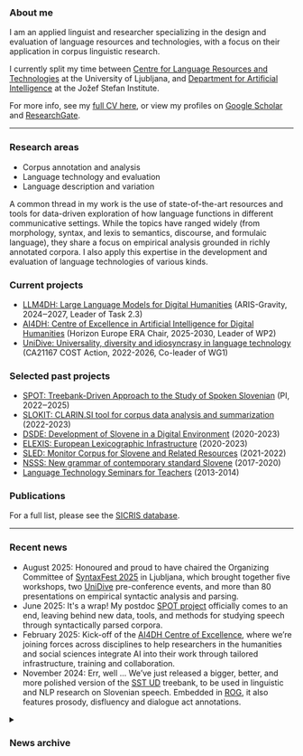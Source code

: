 ### About me
I am an applied linguist and researcher specializing in the design and evaluation of language resources and technologies, with a focus on their application in corpus linguistic research.

I currently split my time between [Centre for Language Resources and Technologies](https://www.cjvt.si/en/) at the University of Ljubljana, and [Department for Artificial Intelligence](https://ailab.ijs.si/) at the Jožef Stefan Institute.

For more info, see my <a href="https://kajad.github.io/pdf/cv_kd_2025-09_en.pdf" target="_blank">full CV here</a>, or view my profiles on [Google Scholar](https://scholar.google.com/citations?user=KWq-H4AAAAAJ&hl=en) and [ResearchGate](https://www.researchgate.net/profile/Kaja-Dobrovoljc).

---
### Research areas
- Corpus annotation and analysis
- Language technology and evaluation
- Language description and variation

A common thread in my work is the use of state-of-the-art resources and tools for data-driven exploration of how language functions in different communicative settings. While the topics have ranged widely (from morphology, syntax, and lexis to semantics, discourse, and formulaic language), they share a focus on empirical analysis grounded in richly annotated corpora. I also apply this expertise in the development and evaluation of language technologies of various kinds.

### Current projects
- [LLM4DH: Large Language Models for Digital Humanities](https://www.cjvt.si/llm4dh/en/project/) (ARIS-Gravity, 2024‒2027, Leader of Task 2.3)
- [AI4DH: Centre of Excellence in Artificial Intelligence for Digital Humanities](https://ai4dh.eu/) (Horizon Europe ERA Chair, 2025-2030, Leader of WP2) 
- [UniDive: Universality, diversity and idiosyncrasy in language technology](https://www.cost.eu/actions/CA21167/) (CA21167 COST Action, 2022-2026, Co-leader of WG1)

### Selected past projects
- [SPOT: Treebank-Driven Approach to the Study of Spoken Slovenian](https://spot.ff.uni-lj.si/en) (PI, 2022‒2025)
- [SLOKIT: CLARIN.SI tool for corpus data analysis and summarization](https://slokit.ijs.si/) (2022-2023)
- [DSDE: Development of Slovene in a Digital Environment](https://slovenscina.eu/en) (2020-2023)
- [ELEXIS: European Lexicographic Infrastructure](https://elex.is/) (2020-2023)
- [SLED: Monitor Corpus for Slovene and Related Resources](http://sled.ijs.si/) (2021-2022)
- [NSSS: New grammar of contemporary standard Slovene](https://slovnica.ijs.si/?lang=en) (2017-2020)
- [Language Technology Seminars for Teachers](http://ucitelji.sdjt.si/) (2013-2014)



### Publications

For a full list, please see the [SICRIS database](https://bib.cobiss.net/bibliographies/si/webBiblio/bib201_20220608_100848_36491.html).

---
### Recent news

- August 2025: Honoured and proud to have chaired the Organizing Committee of [SyntaxFest 2025](https://syntaxfest.github.io/syntaxfest25/) in Ljubljana, which brought together five workshops, two [UniDive](https://unidive.lisn.upsaclay.fr/doku.php?id=ljubljana) pre-conference events, and more than 80 presentations on empirical syntactic analysis and parsing. 
- June 2025: It's a wrap! My postdoc [SPOT project](https://spot.ff.uni-lj.si/) officially comes to an end, leaving behind new data, tools, and methods for studying speech through syntactically parsed corpora.
- February 2025: Kick-off of the [AI4DH Centre of Excellence](https://ai4dh.eu/), where we’re joining forces across disciplines to help researchers in the humanities and social sciences integrate AI into their work through tailored infrastructure, training and collaboration.
- November 2024: Err, well ... We’ve just released a bigger, better, and more polished version of the [SST UD](https://github.com/UniversalDependencies/UD_Slovenian-SST) treebank, to be used in linguistic and NLP research on Slovenian speech. Embedded in [ROG](http://hdl.handle.net/11356/1992), it also features prosody, disfluency and dialogue act annotations.
  
<details>
<summary><h3>News archive</h3></summary>

<li>October 2024: Excited to announce that <a href="https://syntaxfest.github.io/syntaxfest25/">SyntaxFest 2025</a> will take place in Ljubljana in August 2025-bringing together five workshops—TLT, UDW, DepLing, IWPT, and Quasy—and two <a href="https://unidive.lisn.upsaclay.fr/doku.php?id=ljubljana">UniDive</a> pre-conference events.
</li>
<li>July 2024: Release of <a href="https://github.com/clarinsi/STARK">STARK v3</a> – a significantly enhanced version of this versatile tool for bottom-up linguistic analysis and comparison of UD treebanks.</li>
<li>October 2023: Honoured to give an invited talk on 'Cross-lingually Harmonized Approaches to Spoken Data Annotation' at <a href="https://www.spelll.org/SPELLL2023/index.html">SPELLL 2023</a>.</li>
<li>July 2023: Join us at <a href="https://2023.esslli.eu/">ESSLLI 2023</a>, the European Summer School in Logic, Language, and Information, hosted by the University of Ljubljana, where I'll be serving as the Local PC Chair.</li>
<li>October 2022: Very excited to learn that my postdoctoral project proposal '<a href="https://spot.ff.uni-lj.si/en">A Treebank-Driven Approach to the Study of Spoken Slovenian</a>' has been selected for funding.</li>
<li>September 2022: Kick-off meeting of the <a href="https://www.cost.eu/actions/CA21167/">UniDive COST Action</a> on universality, diversity, and idiosyncrasy in language technology. I am honoured to have been elected as a co-leader of the <a href="https://unidive.lisn.upsaclay.fr/doku.php?id=wg1:wg1">WG1 on Corpus Annotation</a>.</li>
<li>May 2022: Looking forward to the <a href="https://lrec2022.lrec-conf.org/en/">LREC 2022</a> in Marseille where I will be presenting a paper on spoken language treebanks (main conference) and a paper on the SSJ treebank extension (<a href="https://cemantix.org/workshops/law/xvi/">LAW</a> workshop).</li>
<li>March 2022: I was invited as a speaker at the <a href="https://www.esfri.eu/esfri-events/esfri-20years-conference?qt-event=1#qt-event">ESFRI 20th anniversary conference</a> to present the <a href="https://www.clarin.eu/">CLARIN</a> infrastructure and its impact on my research work. The presentation was also featured as a <a href="https://www.clarin.eu/impact-stories/open-language-resources-smarter-artificial-intelligence">CLARIN Impact Story</a>.</li>
<li>October 2021: Kick-off meeting for project <a href="http://sled.ijs.si/">SLED: Monitor Corpus for Slovene and Related Language Resources</a>.</li>
<li>July 2021: Launch of the DSDE <a href="https://universaldependencies.org/">Universal Dependencies</a> annotation campaign aiming at 5,000 new manually parsed sentences for Slovenian.</li>
<li>April 2021: I co-organized the <a href="https://gitlab.com/ceramisch/eacl21diversity/-/wikis/EACL-2021-language-diversity-panel-and-games">EACL 2021 Language Diversity Games</a> as part of the Language Diversity Panel and Games event at EACL 2021.</li>
<li>March 2021: I joined the <a href="https://slovenscina.eu/en">Development of Slovene in a Digital Environment</a> project to work on SSJ UD treebank extension, CLASSLA-Stanza pipeline evaluation and GOS spoken corpus concordancer.</li>
</details>



